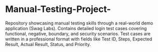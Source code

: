 # Manual-Testing-Project-
Repository showcasing manual testing skills through a real-world demo application (Swag Labs). Contains detailed login test cases covering functional, negative, boundary, and security scenarios. Test cases are written in a professional format with fields like Test ID, Steps, Expected Result, Actual Result, Status, and Priority. 
